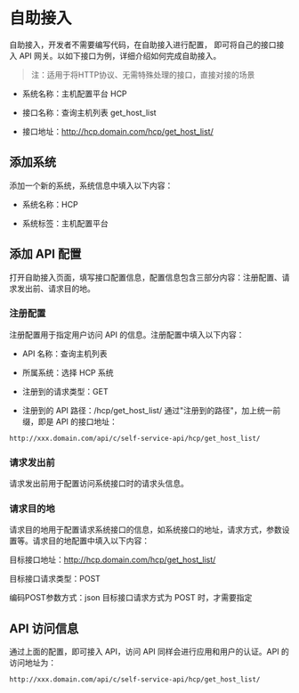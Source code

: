 # 自助接入

自助接入，开发者不需要编写代码，在自助接入进行配置， 即可将自己的接口接入 API 网关。以如下接口为例，详细介绍如何完成自助接入。

>注：适用于将HTTP协议、无需特殊处理的接口，直接对接的场景

- 系统名称：主机配置平台 HCP

- 接口名称：查询主机列表 get_host_list

- 接口地址：http://hcp.domain.com/hcp/get_host_list/

## 添加系统

添加一个新的系统，系统信息中填入以下内容：

- 系统名称：HCP

- 系统标签：主机配置平台

## 添加 API 配置

打开自助接入页面，填写接口配置信息，配置信息包含三部分内容：注册配置、请求发出前、请求目的地。

### 注册配置

注册配置用于指定用户访问 API 的信息。注册配置中填入以下内容：

- API 名称：查询主机列表

- 所属系统：选择 HCP 系统

- 注册到的请求类型：GET

- 注册到的 API 路径：/hcp/get_host_list/ 通过"注册到的路径"，加上统一前缀，即是 API 的接口地址：
```
http://xxx.domain.com/api/c/self-service-api/hcp/get_host_list/
```

### 请求发出前

请求发出前用于配置访问系统接口时的请求头信息。

### 请求目的地

请求目的地用于配置请求系统接口的信息，如系统接口的地址，请求方式，参数设置等。请求目的地配置中填入以下内容：

目标接口地址：http://hcp.domain.com/hcp/get_host_list/

目标接口请求类型：POST

编码POST参数方式：json 目标接口请求方式为 POST 时，才需要指定

## API 访问信息

通过上面的配置，即可接入 API，访问 API 同样会进行应用和用户的认证。API 的访问地址为：
```
http://xxx.domain.com/api/c/self-service-api/hcp/get_host_list/
```
